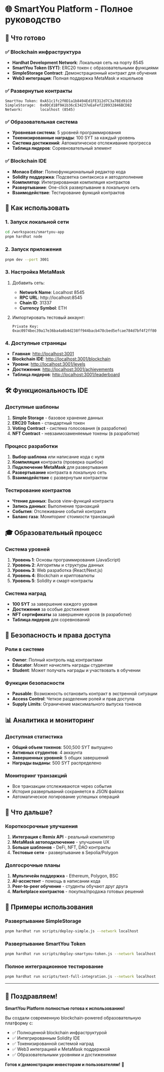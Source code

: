 # 🌐 SmartYou Platform - Полное руководство

## 🎯 Что готово

### ✅ Blockchain инфраструктура
- **Hardhat Development Network**: Локальная сеть на порту 8545 
- **SmartYou Token (SYT)**: ERC20 токен с образовательными функциями
- **SimpleStorage Contract**: Демонстрационный контракт для обучения
- **Web3 интеграция**: Полная поддержка MetaMask и кошельков

### ✅ Развернутые контракты
```
SmartYou Token: 0xA51c1fc2f0D1a1b8494Ed1FE312d7C3a78Ed91C0
SimpleStorage:  0x0DCd1Bf9A1b36cE34237eEaFef220932846BCD82
Network:        localhost (8545)
```

### ✅ Образовательная система
- **Уровневая система**: 5 уровней программирования
- **Токенизированные награды**: 100 SYT за каждый уровень
- **Система достижений**: Автоматическое отслеживание прогресса
- **Таблица лидеров**: Соревновательный элемент

### ✅ Blockchain IDE
- **Monaco Editor**: Полнофункциональный редактор кода
- **Solidity поддержка**: Подсветка синтаксиса и автодополнение
- **Компилятор**: Интегрированная компиляция контрактов
- **Развертывание**: One-click развертывание в локальную сеть
- **Взаимодействие**: Тестирование функций контрактов

## 🚀 Как использовать

### 1. Запуск локальной сети
```bash
cd /workspaces/smartyou-app
pnpm hardhat node
```

### 2. Запуск приложения
```bash
pnpm dev --port 3001
```

### 3. Настройка MetaMask
1. Добавить сеть:
   - **Network Name**: Localhost 8545
   - **RPC URL**: http://localhost:8545
   - **Chain ID**: 31337
   - **Currency Symbol**: ETH

2. Импортировать тестовый аккаунт:
   ```
   Private Key: 0xac0974bec39a17e36ba4a6b4d238ff944bacb478cbed5efcae784d7bf4f2ff80
   ```

### 4. Доступные страницы
- **Главная**: [http://localhost:3001](http://localhost:3001)
- **Blockchain IDE**: [http://localhost:3001/blockchain](http://localhost:3001/blockchain)
- **Уровни**: [http://localhost:3001/levels](http://localhost:3001/levels)
- **Достижения**: [http://localhost:3001/achievements](http://localhost:3001/achievements)
- **Таблица лидеров**: [http://localhost:3001/leaderboard](http://localhost:3001/leaderboard)

## 🛠 Функциональность IDE

### Доступные шаблоны
1. **Simple Storage** - базовое хранение данных
2. **ERC20 Token** - стандартный токен
3. **Voting Contract** - система голосования (в разработке)
4. **NFT Contract** - невзаимозаменяемые токены (в разработке)

### Процесс разработки
1. **Выбор шаблона** или написание кода с нуля
2. **Компиляция** контракта (проверка ошибок)
3. **Подключение MetaMask** для развертывания
4. **Развертывание** контракта в локальную сеть
5. **Взаимодействие** с развернутым контрактом

### Тестирование контрактов
- **Чтение данных**: Вызов view-функций контракта
- **Запись данных**: Выполнение транзакций
- **События**: Отслеживание событий контракта
- **Баланс газа**: Мониторинг стоимости транзакций

## 🎓 Образовательный процесс

### Система уровней
1. **Уровень 1**: Основы программирования (JavaScript)
2. **Уровень 2**: Алгоритмы и структуры данных
3. **Уровень 3**: Web разработка (React/Next.js)
4. **Уровень 4**: Blockchain и криптовалюты
5. **Уровень 5**: Solidity и смарт-контракты

### Система наград
- **100 SYT** за завершение каждого уровня
- **Достижения** за особые достижения
- **NFT сертификаты** за завершение курсов (в разработке)
- **Таблица лидеров** для соревнований

## 🔐 Безопасность и права доступа

### Роли в системе
- **Owner**: Полный контроль над контрактами
- **Educator**: Может начислять награды студентам
- **Student**: Может получать награды и участвовать в обучении

### Функции безопасности
- **Pausable**: Возможность остановить контракт в экстренной ситуации
- **Access Control**: Четкое разделение ролей и прав доступа
- **Supply Limits**: Ограничение максимального выпуска токенов

## 📊 Аналитика и мониторинг

### Доступная статистика
- **Общий объем токенов**: 500,500 SYT выпущено
- **Активных студентов**: 4 аккаунта
- **Завершенных уровней**: 5 общих завершений
- **Награды выданы**: 500 SYT распределено

### Мониторинг транзакций
- Все транзакции отслеживаются через события
- История развертываний сохраняется в JSON файлах
- Автоматическое логирование успешных операций

## 🔄 Что дальше?

### Короткосрочные улучшения
1. **Интеграция с Remix API** - реальный компилятор
2. **MetaMask автоподключение** - улучшение UX
3. **Больше шаблонов** - DeFi, NFT, DAO контракты
4. **Тестовые сети** - развертывание в Sepolia/Polygon

### Долгосрочные планы
1. **Мультичейн поддержка** - Ethereum, Polygon, BSC
2. **AI-ассистент** - помощь в написании кода
3. **Peer-to-peer обучение** - студенты обучают друг друга
4. **Marketplace контрактов** - покупка/продажа готовых решений

## 📝 Примеры использования

### Развертывание SimpleStorage
```bash
pnpm hardhat run scripts/deploy-simple.js --network localhost
```

### Развертывание SmartYou Token
```bash
pnpm hardhat run scripts/deploy-smartyou-token.js --network localhost
```

### Полное интеграционное тестирование
```bash
pnpm hardhat run scripts/test-full-integration.js --network localhost
```

---

## 🎉 Поздравляем!

**SmartYou Platform полностью готова к использованию!** 

Вы создали современную blockchain-powered образовательную платформу с:
- ✅ Полноценной blockchain инфраструктурой
- ✅ Интегрированным Solidity IDE
- ✅ Токенизированной системой наград
- ✅ Web3 интеграцией и MetaMask поддержкой
- ✅ Образовательными уровнями и достижениями

**Готов к демонстрации инвесторам и пользователям!** 🚀
